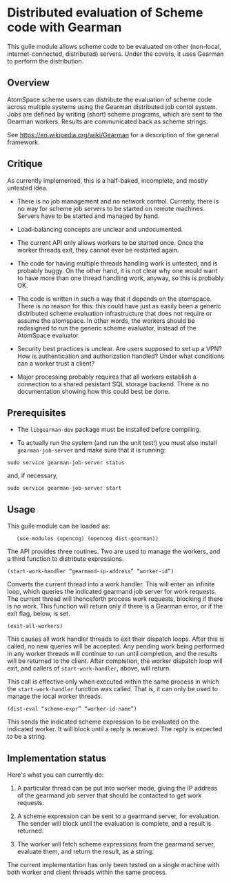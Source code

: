 ﻿# Distributed evaluation of Scheme code with Gearman

This guile module allows scheme code to be evaluated on
other (non-local, internet-connected, distributed) servers.
Under the covers, it uses Gearman to perform the distribution.

## Overview
AtomSpace scheme users can distribute the evaluation of scheme code
across multiple systems using the Gearman distributed job contol
system.  Jobs are defined by writing (short) scheme programs, which
are sent to the Gearman workers.  Results are communicated back as
scheme strings.

See https://en.wikipedia.org/wiki/Gearman for a description of the
general framework.

## Critique
As currently implemented, this is a half-baked, incomplete, and mostly
untested idea.

* There is no job management and no network control.  Currenly,
  there is no way for scheme job servers to be started on remote
  machines. Servers have to be started and managed by hand.

* Load-balancing concepts are unclear and undocumented.

* The current API only allows workers to be started once. Once the
  worker threads exit, they cannot ever be restarted again.

* The code for having multiple threads handling work is untested,
  and is probably buggy.  On the other hand, it is not clear why
  one would want to have more than one thread handling work, anyway,
  so this is probably OK.

* The code is written in such a way that it depends on the atomspace.
  There is no reason for this: this could have just as easily been a
  generic distributed scheme evaluation infrastructure that does not
  require or assume the atomspace.  In other words, the workers
  should be redesigned to run the generic scheme evaluator, instead
  of the AtomSpace evaluator.

* Security best practices is unclear.  Are users supposed to set up
  a VPN? How is authentication and authorization handled? Under what
  conditions can a worker trust a client?

* Major processing probably requires that all workers establish a
  connection to a shared pesistant SQL storage backend.  There is
  no documentation showing how this could best be done.

## Prerequisites
* The `libgearman-dev` package must be installed before compiling.

* To actually run the system (and run the unit test!) you must also
install `gearman-job-server` and make sure that it is running:
```
sudo service gearman-job-server status
```
and, if necessary,
```
sudo service gearman-job-server start
```

## Usage
This guile module can be loaded as:
```
   (use-modules (opencog) (opencog dist-gearman))
```
The API provides three routines. Two are used to manage the workers,
and a third function to distribute expressions.

```
(start-work-handler “gearmand-ip-address” “worker-id”)
```

   Converts the current thread into a work handler. This will enter
   an infinite loop, which queries the indicated gearmand job server
   for work requests. The current thread will thenceforth process
   work requests, blocking if there is no work.  This function will
   return only if there is a Gearman error, or if the exit flag,
   below, is set.

```
(exit-all-workers)
```
   This causes all work handler threads to exit their dispatch loops.
   After this is called, no new queries will be accepted. Any pending
   work being performed in any worker threads will continue to run until
   completion, and the results will be returned to the client. After
   completion, the worker dispatch loop will exit, and callers of
   `start-work-handler`, above, will return.

   This call is effective only when executed within the same process
   in which the `start-work-handler` function was called.  That is,
   it can only be used to manage the local worker threads.

```
(dist-eval “scheme-expr” “worker-id-name”)
```
   This sends the indicated scheme expression to be evaluated on
   the indicated worker. It will block until a reply is received.
   The reply is expected to be a string.

## Implementation status

Here's what you can currently do:

1. A particular thread can be put into worker mode, giving the IP
   address of the gearmand job server that should be contacted to
   get work requests.

2. A scheme expression can be sent to a gearmand server, for evaluation.
   The sender will block until the evaluation is complete, and a
   result is returned.

3. The worker will fetch scheme expressions from the gearmand server,
   evaluate them, and return the result, as a string.

The current implementation has only been tested on a single machine
with both worker and client threads within the same process.
